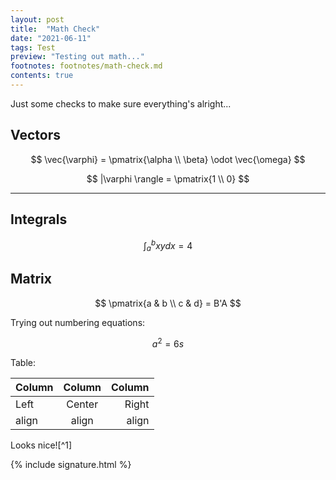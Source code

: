 ```yaml
---
layout: post
title:  "Math Check"
date: "2021-06-11"
tags: Test
preview: "Testing out math..."
footnotes: footnotes/math-check.md
contents: true
---
```


Just some checks to make sure everything's alright...

## Vectors

$$
\vec{\varphi} = \pmatrix{\alpha \\ \beta} \odot \vec{\omega}
$$

$$
|\varphi \rangle = \pmatrix{1 \\ 0}
$$

---

## Integrals

$$
\int_a^b xy dx = 4
$$

## Matrix

$$
\pmatrix{a & b \\ c & d} = B'A
$$

Trying out numbering equations:

$$
\begin{equation}a^2 = 6s\end{equation}
$$

Table:

Column | Column | Column
:----- | :----: | -----:
Left   | Center | Right
align  | align  | align

Looks nice![^1]

{% include signature.html %}
